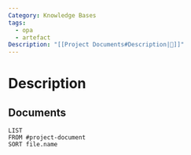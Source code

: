 ```yaml
---
Category: Knowledge Bases
tags:
  - opa
  - artefact
Description: "[[Project Documents#Description|📝]]"
---
```

# Description
## Documents
```dataview
LIST
FROM #project-document 
SORT file.name
```
